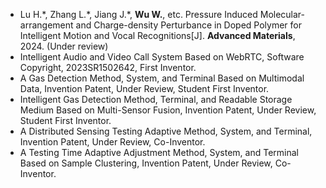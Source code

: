 - Lu H.\*, Zhang L.\*, Jiang J.\*, <strong>Wu W.</strong>, etc. Pressure Induced Molecular-arrangement and Charge-density Perturbance in Doped Polymer for Intelligent Motion and Vocal Recognitions[J]. <strong>Advanced Materials</strong>, 2024. (Under review)
- Intelligent Audio and Video Call System Based on WebRTC, Software Copyright, 2023SR1502642, First Inventor.
- A Gas Detection Method, System, and Terminal Based on Multimodal Data, Invention Patent, Under Review, Student First Inventor.
- Intelligent Gas Detection Method, Terminal, and Readable Storage Medium Based on Multi-Sensor Fusion, Invention Patent, Under Review, Student First Inventor.
- A Distributed Sensing Testing Adaptive Method, System, and Terminal, Invention Patent, Under Review, Co-Inventor.
- A Testing Time Adaptive Adjustment Method, System, and Terminal Based on Sample Clustering, Invention Patent, Under Review, Co-Inventor.